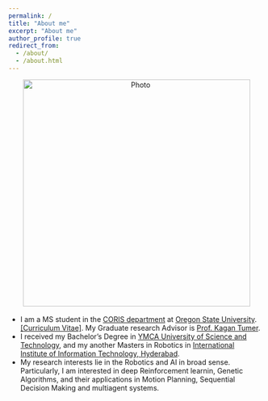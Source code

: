 ```yaml
---
permalink: /
title: "About me"
excerpt: "About me"
author_profile: true
redirect_from: 
  - /about/
  - /about.html
---
```


<p align="center">
  <img src="https://ennasachdeva_roboticist.github.io/files/enna_img.png" alt="Photo" style="width: 450px;"/> 
</p>

* I am a MS student in the [CORIS department](https://robotics.oregonstate.edu/) at [Oregon State University](https://oregonstate.edu/). [[Curriculum Vitae]](). My Graduate research Advisor is [ Prof. Kagan Tumer](http://web.engr.oregonstate.edu/~ktumer/).
* I received my Bachelor’s Degree in [YMCA University of Science and Technology](http://www.ymcaust.ac.in/), and my another Masters in Robotics in [International Institute of Information Technology, Hyderabad](https://www.iiit.ac.in/).
* My research interests lie in the Robotics and AI in broad sense. Particularly, I am interested in deep Reinforcement learnin, Genetic Algorithms, and their applications in Motion Planning, Sequential Decision Making and multiagent systems.
